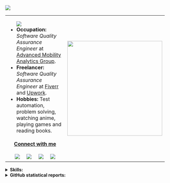 <img src ="https://gpvc.arturio.dev/P-Ahmed">

<table>
  <tr>
    <td>
        <ul>
          <img src="https://readme-typing-svg.herokuapp.com?color=%233B3838&size=25&center=true&vCenter=true&width=600&height=50&lines=Hi+👋,+I'm+Pollab+Ahmed.;A+SQA+Engineer+and+Freelancer." />
<!--           <li><strong>Name:</strong> <a href="https://www.linkedin.com/in/pollab-ahmed/">Pollab Ahmed</a></li> -->
          <li><strong>Occupation:</strong> <em>Software Quality Assurance Engineer</em> at <a href="https://amagroup.io/">Advanced Mobility Analytics Group</a>.</li>
          <li><strong>Freelancer:</strong> <em>Software Quality Assurance Engineer</em> at <a href="https://www.fiverr.com/p_ahmed">Fiverr</a> and <a href="https://www.upwork.com/freelancers/~014faae15050f47440">Upwork</a>.</li>
          <li><strong>Hobbies:</strong> Test automation, problem solving, watching anime, playing games and reading books.</li>
        </ul>
      <div align="center" colspan="2">
      <h4><ins>Connect with me</ins></h4>
          <a href="mailto:pollab17@gmail.com"><img src="https://img.shields.io/badge/Gmail-lightgrey?style=flat&logo=gmail"/></a>&nbsp;&nbsp;&nbsp;&nbsp;
          <a href="https://www.linkedin.com/in/pollab-ahmed/"><img src="https://img.shields.io/badge/Linkedin-0077b5?style=flat&logo=linkedin"/></a>&nbsp;&nbsp;&nbsp;&nbsp;
          <a href="https://www.fiverr.com/p_ahmed"><img src="https://img.shields.io/badge/Fiverr-1DBF73?style=flat&logo=fiverr&logoColor=white"/></a>&nbsp;&nbsp;&nbsp;&nbsp;
          <a href="https://www.upwork.com/freelancers/~014faae15050f47440"><img src="https://img.shields.io/badge/Upwork-494949?style=flat&logo=upwork"/></a>
    </div>
    </td>
    <td><img src="https://i.postimg.cc/SQckNRq1/Programmer-rafiki.png" width="300" height="300"></td>
  </tr>
  </table>
  
  <details>
  <summary><strong>Skills:</strong></summary>
  <br>

```json
{
	"Programming Skills": [
		"Java",
		"JavaScript"
	],
	"Test Automation Tools & Framework": [
		"Selenium web driver",
		"JUnit",
		"TestNG",
		"Gradle",
		"Maven",
		"Cucumber",
		"Cypress"
	],
	"Cross-Browser Testing": "Browserstack",
	"Project Management & Bug Tracking Tools": [
		"Scrum",
		"Jira",
		"Confluence",
		"TestRail"
	],
	"API Testing": [
		"Postman",
		"Newman",
		"Axios",
		"Cypress"
	],
	"Load Testing": "JMeter",
	"Database Testing": [
		"MySQL",
		"JMeter"
	],
	"IDE": [
		"IntelliJ IDEA",
		"VS Code"
	],
	"Version Control": "Git"
}
```
  </details>
<details>
  <summary><strong>GitHub statistical reports:</strong></summary>
  <br>
  
<p align="center">
<img align="center" src="https://github-readme-stats.vercel.app/api/top-langs/?username=P-Ahmed&hide_langs_below=1&theme=default&line_height=35&layout=compact" />
<img align="center" src="https://github-readme-stats.vercel.app/api?username=P-Ahmed&show_icons=true&theme=transparent&line_height=19" alt="P-Ahmed's Github Stats" />
<!-- <img align="center" src="https://github-profile-trophy.vercel.app/?username=P-Ahmed&column=7" alt="P-Ahmed's Github Trophy" /> -->
</p>

</details>
